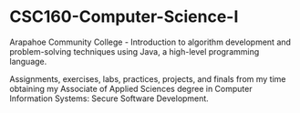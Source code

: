 # CSC160-Computer-Science-I
Arapahoe Community College - Introduction to algorithm development and problem-solving techniques using Java, a high-level programming language.

Assignments, exercises, labs, practices, projects, and finals from my time obtaining my Associate of Applied Sciences degree in Computer Information Systems: Secure Software Development.
